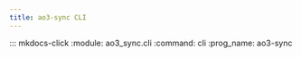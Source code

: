 ```yaml
---
title: ao3-sync CLI
---
```


::: mkdocs-click
    :module: ao3_sync.cli
    :command: cli
    :prog_name: ao3-sync
